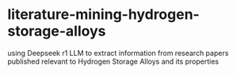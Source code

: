 # literature-mining-hydrogen-storage-alloys
using Deepseek r1 LLM to extract information from research papers published relevant to Hydrogen Storage Alloys and its properties
